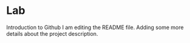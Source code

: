 # Lab
Introduction to Github
I am editing the README file. Adding some more details about the project description.
